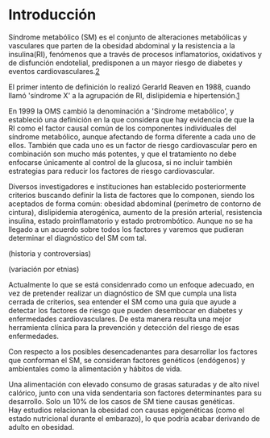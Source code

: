 # Introducción

Síndrome metabólico (SM) es el conjunto de alteraciones metabólicas y vasculares que parten de la obesidad abdominal y la resistencia a la insulina(RI), fenómenos que a través de procesos inflamatorios, oxidativos y de disfunción endotelial, predisponen a un mayor riesgo de diabetes y eventos cardiovasculares.[2](#2)

El primer intento de definición lo realizó Gerarld Reaven en 1988, cuando llamó 'síndrome X' a la agrupación de RI, dislipidemia e hipertensión.[1](#1)

En 1999 la OMS cambió la denominación a 'Síndrome metabólico', y estableció una definición en la que considera que hay evidencia de que la RI como el factor causal común de los componentes individuales del síndrome metabólico, aunque afectando de forma diferente a cada uno de ellos. También que cada uno es un factor de riesgo cardiovascular pero en combinación son mucho más potentes, y que el tratamiento no debe enfocarse únicamente al control de la glucosa, si no incluir también estrategias para reducir los factores de riesgo cardiovascular.

Diversos investigadores e instituciones han establecido posteriormente criterios buscando definir la lista de factores que lo componen, siendo los aceptados de forma común: obesidad abdominal (perímetro de contorno de cintura), dislipidemia aterogénica, aumento de la presión arterial, resistencia insulina, estado proinflamatorio y estado protrombótico. Aunque no se ha llegado a un acuerdo sobre todos los factores y varemos que pudieran determinar el diagnóstico del SM com tal.

(historia y controversias)

(variación por etnias)

Actualmente lo que se está considenrado como un enfoque adecuado, en vez de pretender realizar un diagnóstico de SM que cumpla una lista cerrada de criterios, sea entender el SM como una guía que ayude a detectar los factores de riesgo que pueden desembocar en diabetes y enfermedades cardiovasculares. De esta manera resulta una mejor herramienta clínica para la prevención y detección del riesgo de esas enfermedades.

Con respecto a los posibles desencadenantes para desarrollar los factores que conforman el SM, se consideran factores genéticos (endógenos) y ambientales como la alimentación y hábitos de vida.

Una alimentación con elevado consumo de grasas saturadas y de alto nivel calórico, junto con una vida sendentaria son factores determinantes para su desarrollo.
Solo un 10% de los casos de SM tiene causas genéticas.  
Hay estudios relacionan la obesidad con causas epigenéticas (como el estado nutricional durante el embarazo), lo que podría acabar derivando de adulto en obesidad.
